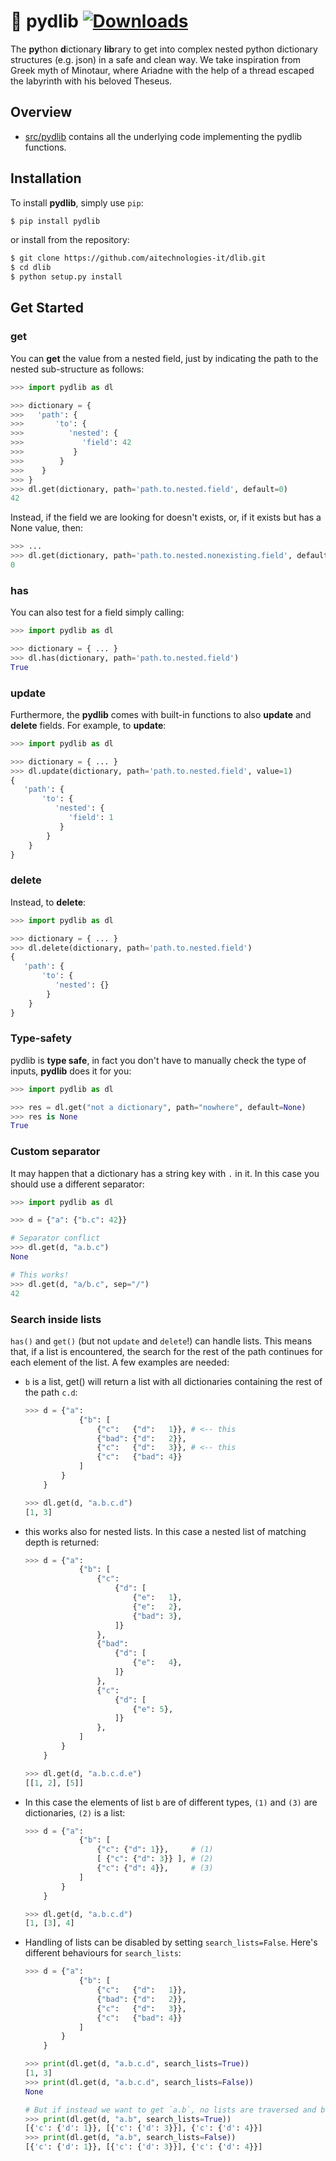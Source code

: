 # :yarn: pydlib [![Downloads](https://pepy.tech/badge/pydlib)](https://pepy.tech/project/pydlib)
The **py**thon **d**ictionary **lib**rary to get into complex nested python dictionary structures (e.g. json) in a safe and clean way. We take inspiration from Greek myth of Minotaur, where Ariadne with the help of a thread escaped the labyrinth with his beloved Theseus.

## Overview

* [src/pydlib](src/pydlib) contains all the underlying code implementing the pydlib functions.

## Installation

To install **pydlib**, simply use `pip`:

```bash
$ pip install pydlib
```

or install from the repository:

```bash
$ git clone https://github.com/aitechnologies-it/dlib.git
$ cd dlib
$ python setup.py install
```

## Get Started

### get

You can **get** the value from a nested field, just by indicating the path to the nested sub-structure as follows:

```python
>>> import pydlib as dl

>>> dictionary = {
>>>   'path': {
>>>       'to': {
>>>          'nested': {
>>>             'field': 42
>>>           }
>>>        }
>>>    }
>>> }
>>> dl.get(dictionary, path='path.to.nested.field', default=0)
42
```

Instead, if the field we are looking for doesn't exists, or, if it exists but has a None value, then:

```python
>>> ...
>>> dl.get(dictionary, path='path.to.nested.nonexisting.field', default=0)
0
```

### has

You can also test for a field simply calling:

```python
>>> import pydlib as dl

>>> dictionary = { ... }
>>> dl.has(dictionary, path='path.to.nested.field')
True
```

### update

Furthermore, the **pydlib** comes with built-in functions to also **update** and **delete** fields. For example, to **update**:

```python
>>> import pydlib as dl

>>> dictionary = { ... }
>>> dl.update(dictionary, path='path.to.nested.field', value=1)
{
   'path': {
       'to': {
          'nested': {
             'field': 1
           }
        }
    }
}
```

### delete

Instead, to **delete**:

```python
>>> import pydlib as dl

>>> dictionary = { ... }
>>> dl.delete(dictionary, path='path.to.nested.field')
{
   'path': {
       'to': {
          'nested': {}
        }
    }
}
```

### Type-safety

pydlib is **type safe**, in fact you don't have to manually check the type of inputs, **pydlib** does it for you:

```python
>>> import pydlib as dl

>>> res = dl.get("not a dictionary", path="nowhere", default=None)
>>> res is None
True
```

### Custom separator

It may happen that a dictionary has a string key with `.` in it. In this case you should use a different separator:

```python
>>> import pydlib as dl

>>> d = {"a": {"b.c": 42}}

# Separator conflict
>>> dl.get(d, "a.b.c")
None

# This works!
>>> dl.get(d, "a/b.c", sep="/")
42
```

### Search inside lists

```has()``` and ```get()``` (but not ```update``` and ```delete```!) can handle lists. This means that, if a list is encountered, the search for the rest of the path continues for each element of the list. A few examples are needed:

- ```b``` is a list, get() will return a list with all dictionaries containing the rest of the path ```c.d```:

    ```python
    >>> d = {"a":
                {"b": [
                    {"c":   {"d":   1}}, # <-- this
                    {"bad": {"d":   2}},
                    {"c":   {"d":   3}}, # <-- this
                    {"c":   {"bad": 4}}
                ]
            }
        }

    >>> dl.get(d, "a.b.c.d")
    [1, 3]
    ```
- this works also for nested lists. In this case a nested list of matching depth is returned:

    ```python
    >>> d = {"a":
                {"b": [
                    {"c":
                        {"d": [
                            {"e":   1},
                            {"e":   2},
                            {"bad": 3},
                        ]}
                    },
                    {"bad":
                        {"d": [
                            {"e":   4},
                        ]}
                    },
                    {"c":
                        {"d": [
                            {"e": 5},
                        ]}
                    },
                ]
            }
        }

    >>> dl.get(d, "a.b.c.d.e")
    [[1, 2], [5]]
    ```

- In this case the elements of list ```b``` are of different types, ```(1)``` and ```(3)``` are dictionaries, ```(2)``` is a list:
    ```python
    >>> d = {"a":
                {"b": [
                    {"c": {"d": 1}},     # (1)
                    [ {"c": {"d": 3}} ], # (2)
                    {"c": {"d": 4}},     # (3)
                ]
            }
        }

    >>> dl.get(d, "a.b.c.d")
    [1, [3], 4]
    ```

- Handling of lists can be disabled by setting ```search_lists=False```. Here's different behaviours for ```search_lists```:
    ```python
    >>> d = {"a":
                {"b": [
                    {"c":   {"d":   1}},
                    {"bad": {"d":   2}},
                    {"c":   {"d":   3}},
                    {"c":   {"bad": 4}}
                ]
            }
        }

    >>> print(dl.get(d, "a.b.c.d", search_lists=True))
    [1, 3]
    >>> print(dl.get(d, "a.b.c.d", search_lists=False))
    None

    # But if instead we want to get `a.b`, no lists are traversed and both return the value of `b`
    >>> print(dl.get(d, "a.b", search_lists=True))
    [{'c': {'d': 1}}, [{'c': {'d': 3}}], {'c': {'d': 4}}]
    >>> print(dl.get(d, "a.b", search_lists=False))
    [{'c': {'d': 1}}, [{'c': {'d': 3}}], {'c': {'d': 4}}]
    ```
